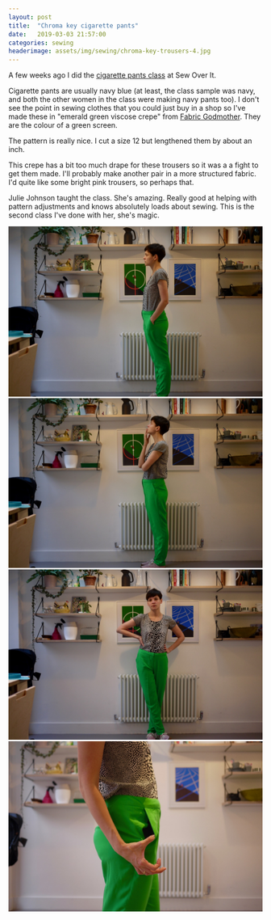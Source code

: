 ```yaml
---
layout: post
title:  "Chroma key cigarette pants"
date:   2019-03-03 21:57:00
categories: sewing
headerimage: assets/img/sewing/chroma-key-trousers-4.jpg
---
```


A few weeks ago I did the [cigarette pants class](https://sewoverit.co.uk/cigarette-pants/) at Sew Over It.

Cigarette pants are usually navy blue (at least, the class sample was navy, and both the other women in the class were making navy pants too). I don't see the point in sewing clothes that you could just buy in a shop so I've made these in "emerald green viscose crepe" from [Fabric Godmother](https://www.fabricgodmother.co.uk/sorrento-viscose-crepe-emerald/). They are the colour of a green screen.

The pattern is really nice. I cut a size 12 but lengthened them by about an inch.

This crepe has a bit too much drape for these trousers so it was a a fight to get them made. I'll probably make another pair in a more structured fabric. I'd quite like some bright pink trousers, so perhaps that.

Julie Johnson taught the class. She's amazing. Really good at helping with pattern adjustments and knows absolutely loads about sewing. This is the second class I've done with her, she's magic.

![TN31](/assets/img/sewing/chroma-key-trousers-1.jpg)
![TN31](/assets/img/sewing/chroma-key-trousers-2.jpg)
![TN31](/assets/img/sewing/chroma-key-trousers-3.jpg)
![TN31](/assets/img/sewing/chroma-key-trousers-4.jpg)
